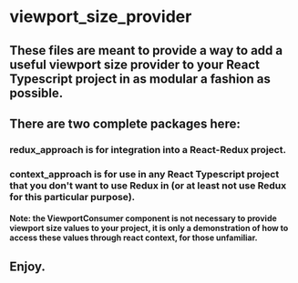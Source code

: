 # viewport_size_provider

## These files are meant to provide a way to add a useful viewport size provider to your React Typescript project in as modular a fashion as possible.

## There are two complete packages here: 

### redux_approach is for integration into a React-Redux project.

### context_approach is for use in any React Typescript project that you don't want to use Redux in (or at least not use Redux for this particular purpose).
#### Note: the ViewportConsumer component is not necessary to provide viewport size values to your project, it is only a demonstration of how to access these values through react context, for those unfamiliar.

## Enjoy.
